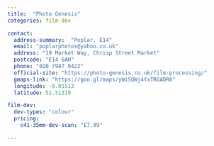```yaml
---
title:  "Photo Genesis"
categories: film-dev

contact:
  address-summary:  "Poplar, E14"
  email: "poplarphotos@yahoo.co.uk"
  address: "19 Market Way, Chrisp Street Market"
  postcode: "E14 6AH"
  phone: "020 7987 9422"
  official-site: "https://photo-genesis.co.uk/film-processing/"
  gmaps-link: "https://goo.gl/maps/yWiSQWj4YxTRGADR6"
  longitude: -0.01513
  latitude: 51.51319

film-dev:
  dev-types: "colour"  
  pricing:
    c41-35mm-dev-scan: "£7.99"

---
```

